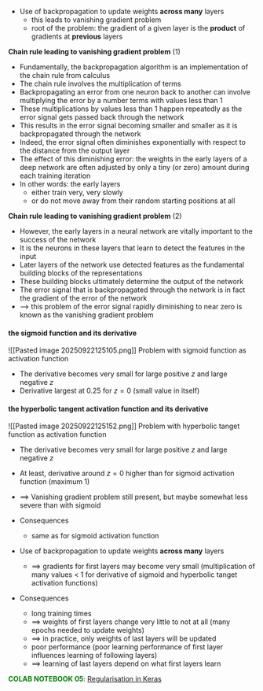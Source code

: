 * Use of backpropagation to update weights **across many** layers 
    * this leads to vanishing gradient problem
    * root of the problem: the gradient of a given layer is the **product** of gradients at **previous** layers

**Chain rule leading to vanishing gradient problem** (1)
* Fundamentally, the backpropagation algorithm is an implementation of the chain rule from calculus
* The chain rule involves the multiplication of terms
* Backpropagating an error from one neuron back to another can involve multiplying the error by a number terms with values less than 1
* These multiplications by values less than 1 happen repeatedly as the error signal gets passed back through the network
* This results in the error signal becoming smaller and smaller as it is backpropagated through the network
* Indeed, the error signal often diminishes exponentially with respect to the distance from the output layer
* The effect of this diminishing error: the weights in the early layers of a deep network are often adjusted by only a tiny (or zero) amount during each training iteration
* In other words: the early layers 
    - either train very, very slowly 
    - or do not move away from their random starting positions at all
      

**Chain rule leading to vanishing gradient problem** (2)
* However, the early layers in a neural network are vitally important to the success of the network
* It is the neurons in these layers that learn to detect the features in the input
* Later layers of the network use detected features as the fundamental building blocks of the representations 
* These building blocks ultimately determine the output of the network
* The error signal that is backpropagated through the network is in fact the gradient of the error of the network
* --> this problem of the error signal rapidly diminishing to near zero is known as the vanishing gradient problem


#### the sigmoid function and its derivative
![[Pasted image 20250922125105.png]]
Problem with sigmoid function as activation function

* The derivative becomes very small for large positive $z$ and large negative $z$
* Derivative largest at $0.25$ for $z = 0$ (small value in itself)

#### the hyperbolic tangent activation function and its derivative
![[Pasted image 20250922125152.png]]
Problem with hyperbolic tanget function as activation function
* The derivative becomes very small for large positive $z$ and large negative $z$
* At least, derivative around $z = 0$ higher than for sigmoid activation function (maximum 1)
* ==> Vanishing gradient problem still present, but maybe somewhat less severe than with sigmoid
* Consequences
    * same as for sigmoid activation function


* Use of backpropagation to update weights **across many** layers 
    * ==> gradients for first layers may become very small (multiplication of many values < 1 for derivative of sigmoid and hyperbolic tanget activation functions) 
* Consequences
    * long training times
    * ==> weights of first layers change very little to not at all (many epochs needed to update weights)
    * ==> in practice, only weights of last layers will be updated
    * poor performance (poor learning performance of first layer influences learning of following layers)
    * ==> learning of last layers depend on what first layers learn

<font color=green>**COLAB NOTEBOOK 05**</font>: [Regularisation in Keras](https://colab.research.google.com/drive/17xnyr8TsZu_wF7wQZFnQ-1C9NqxkOXb9?usp=sharing)
